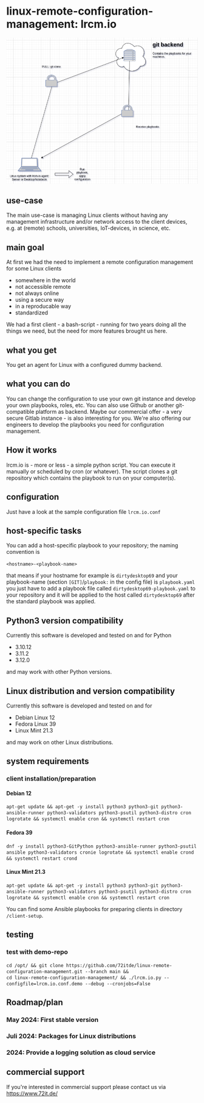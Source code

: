 # linux-remote-configuration-management: lrcm.io

![lrcm.io main image](./lrcm.io.drawio.png)

## use-case

The main use-case is managing Linux clients without having any management infrastructure and/or network access to the client devices, e.g. at (remote) schools, universities, IoT-devices, in science, etc.

## main goal

At first we had the need to implement a remote configuration management for some Linux clients

- somewhere in the world
- not accessible remote
- not always online
- using a secure way
- in a reproducable way
- standardized

We had a first client - a bash-script - running for two years doing all the things we need, but the need for more features brought us here.

## what you get

You get an agent for Linux with a configured dummy backend.

## what you can do

You can change the configuration to use your own git instance and develop your own playbooks, roles, etc. You can also use Github or another git-compatible platform as backend. Maybe our commercial offer - a very secure Gitlab instance - is also interesting for you. We're also offering our engineers to develop the playbooks you need for configuration management.

## How it works

lrcm.io is - more or less - a simple python script. You can execute it manually or scheduled by cron (or whatever). The script clones a git repository which contains the playbook to run on your computer(s).

## configuration

Just have a look at the sample configuration file `lrcm.io.conf`

## host-specific tasks

You can add a host-specific playbook to your repository; the naming convention is 

`<hostname>-<playbook-name>`

that means if your hostname for example is `dirtydesktop69` and your playbook-name (section `[GIT]`/`playbook:` in the config file) is `playbook.yaml` you just have to add a playbook file called `dirtydesktop69-playbook.yaml` to your repository and it will be applied to the host called `dirtydesktop69` after the standard playbook was applied. 

## Python3 version compatibility

Currently this software is developed and tested on and for Python

- 3.10.12
- 3.11.2
- 3.12.0

and may work with other Python versions.

## Linux distribution and version compatibility

Currently this software is developed and tested on and for

- Debian Linux 12
- Fedora Linux 39
- Linux Mint 21.3

and may work on other Linux distributions.

## system requirements

### client installation/preparation

#### Debian 12

```
apt-get update && apt-get -y install python3 python3-git python3-ansible-runner python3-validators python3-psutil python3-distro cron logrotate && systemctl enable cron && systemctl restart cron
```

#### Fedora 39

```
dnf -y install python3-GitPython python3-ansible-runner python3-psutil ansible python3-validators cronie logrotate && systemctl enable crond && systemctl restart crond
```

#### Linux Mint 21.3

```
apt-get update && apt-get -y install python3 python3-git python3-ansible-runner python3-validators python3-psutil python3-distro cron logrotate && systemctl enable cron && systemctl restart cron
```

You can find some Ansible playbooks for preparing clients in directory `/client-setup`.

## testing

### test with demo-repo

```
cd /opt/ && git clone https://github.com/72itde/linux-remote-configuration-management.git --branch main && 
cd linux-remote-configuration-management/ && ./lrcm.io.py --configfile=lrcm.io.conf.demo --debug --cronjobs=False
```

## Roadmap/plan

### May 2024: First stable version

### Juli 2024: Packages for Linux distributions

### 2024: Provide a logging solution as cloud service 

## commercial support

If you're interested in commercial support please contact us via <https://www.72it.de/>